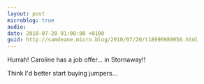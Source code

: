 ```yaml
---
layout: post
microblog: true
audio: 
date: 2010-07-20 01:00:00 +0100
guid: http://samdeane.micro.blog/2010/07/20/t18996989050.html
---
```

Hurrah! Caroline has a job offer... in Stornaway!! 

Think I'd better start buying jumpers...
